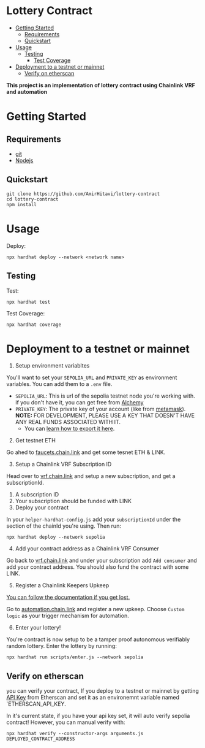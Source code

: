 # Lottery Contract

- [Getting Started](#getting-started)
  - [Requirements](#requirements)
  - [Quickstart](#quickstart)
- [Usage](#usage)
  - [Testing](#testing)
    - [Test Coverage](#test-coverage)
- [Deployment to a testnet or mainnet](#deployment-to-a-testnet-or-mainnet)
  - [Verify on etherscan](#verify-on-etherscan)

**This project is an implementation of lottery contract using Chainlink VRF and automation**

# Getting Started

## Requirements

- [git](https://git-scm.com/book/en/v2/Getting-Started-Installing-Git)
- [Nodejs](https://nodejs.org/en/)

## Quickstart

```
git clone https://github.com/AmirHitavi/lottery-contract
cd lottery-contract
npm install
```

# Usage

Deploy:

```
npx hardhat deploy --network <network name>
```

## Testing

Test:

```
npx hardhat test
```

Test Coverage:

```
npx hardhat coverage
```

# Deployment to a testnet or mainnet

1. Setup environment variabltes

You'll want to set your `SEPOLIA_URL` and `PRIVATE_KEY` as environment variables. You can add them to a `.env` file.

- `SEPOLIA_URL`: This is url of the sepolia testnet node you're working with. if you don't have it, you can get free from [Alchemy](https://alchemy.com/?a=673c802981)
- `PRIVATE_KEY`: The private key of your account (like from [metamask](https://metamask.io/)). **NOTE:** FOR DEVELOPMENT, PLEASE USE A KEY THAT DOESN'T HAVE ANY REAL FUNDS ASSOCIATED WITH IT.
  - You can [learn how to export it here](https://metamask.zendesk.com/hc/en-us/articles/360015289632-How-to-Export-an-Account-Private-Key).

2. Get testnet ETH

Go ahed to [faucets.chain.link](https://faucets.chain.link/) and get some tesnet ETH & LINK.

3. Setup a Chainlink VRF Subscription ID

Head over to [vrf.chain.link](https://vrf.chain.link/) and setup a new subscription, and get a subscriptionId.

1. A subscription ID
2. Your subscription should be funded with LINK
3. Deploy your contract

In your `helper-hardhat-config.js` add your `subscriptionId` under the section of the chainId you're using.
Then run:

```
npx hardhat deploy --network sepolia
```

4. Add your contract address as a Chainlink VRF Consumer

Go back to [vrf.chain.link](https://vrf.chain.link) and under your subscription add `Add consumer` and add your contract address. You should also fund the contract with some LINK.

5. Register a Chainlink Keepers Upkeep

[You can follow the documentation if you get lost.](https://docs.chain.link/docs/chainlink-keepers/compatible-contracts/)

Go to [automation.chain.link](https://automation.chain.link/new) and register a new upkeep. Choose `Custom logic` as your trigger mechanism for automation.

6. Enter your lottery!

You're contract is now setup to be a tamper proof autonomous verifiably random lottery. Enter the lottery by running:

```
npx hardhat run scripts/enter.js --network sepolia
```

## Verify on etherscan

you can verify your contract, If you deploy to a testnet or mainnet by getting [API Key](https://etherscan.io/myapikey) from Etherscan and set it as an environemnt variable named `ETHERSCAN_API_KEY.

In it's current state, if you have your api key set, it will auto verify sepolia contract!
However, you can manual verify with:

```
npx hardhat verify --constructor-args arguments.js DEPLOYED_CONTRACT_ADDRESS
```
